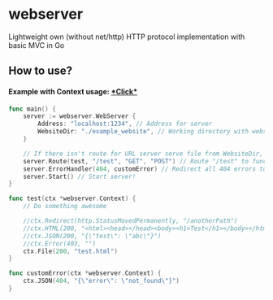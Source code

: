 # webserver
Lightweight own (without net/http) HTTP protocol implementation with basic MVC in Go

## How to use?
#### Example with Context usage: [\*Click\*](main.go)
```go
func main() {
    server := webserver.WebServer {
        Address: "localhost:1234", // Address for server
        WebsiteDir: "./example_website", // Working directory with website files
    }

    // If there isn't route for URL server serve file from WebsiteDir, for / it's index.html
    server.Route(test, "/test", "GET", "POST") // Route "/test" to function "root" for HTTP methods GET and POST
    server.ErrorHandler(404, customError) // Redirect all 404 errors to customError function
    server.Start() // Start server!
}

func test(ctx *webserver.Context) {
    // Do something awesome

    //ctx.Redirect(http.StatusMovedPermanently, "/anotherPath")
    //ctx.HTML(200, "<html><head></head><body><h1>Test</h1></body></html>")
    //ctx.JSON(200, "{\"test\": \"abc\"}")
    //ctx.Error(403, "")
    ctx.File(200, "test.html")
}

func customError(ctx *webserver.Context) {
    ctx.JSON(404, "{\"error\": \"not_found\"}")
}
```